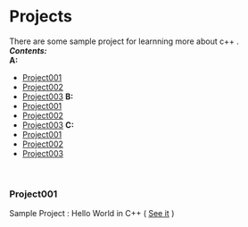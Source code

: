 # Projects
There are some sample project for learnning more about c++ .
<br />
***Contents:***
<br />
**A:**
* [Project001](#project001)
* [Project002](#project002)
* [Project003](#project003)
**B:**
* [Project001](#project001)
* [Project002](#project002)
* [Project003](#project003)
**C:**
* [Project001](#project001)
* [Project002](#project002)
* [Project003](#project003)

<br />

### Project001
Sample Project : Hello World in C++ ( [See it](https://github.com/MMovasaghi/Introduction-to-cpp/blob/master/Projects/Project001.cpp) )

